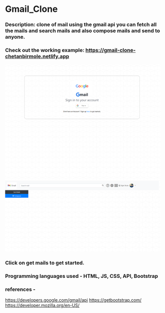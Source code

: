 # Gmail_Clone

### Description: clone of mail using the gmail api you can fetch all the mails and search mails and also compose mails and send to anyone.

### Check out the working example: https://gmail-clone-chetanbirmole.netlify.app

![Image 1](https://github.com/chetas11/Gmail_Clone/blob/master/Screenshot_2020-12-09%20Mail.png)
![Image 2](https://github.com/chetas11/Gmail_Clone/blob/master/Screenshot_2020-12-09%20Mail(1).png)

### Click on get mails to get started.

### Programming languages used - HTML, JS, CSS, API, Bootstrap

### references - 
https://developers.google.com/gmail/api
https://getbootstrap.com/
https://developer.mozilla.org/en-US/
